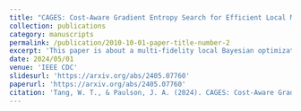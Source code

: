 ```yaml
---
title: "CAGES: Cost-Aware Gradient Entropy Search for Efficient Local Multi-Fidelity Bayesian Optimization"
collection: publications
category: manuscripts
permalink: /publication/2010-10-01-paper-title-number-2
excerpt: 'This paper is about a multi-fidelity local Bayesian optimization algorithm.'
date: 2024/05/01
venue: 'IEEE CDC'
slidesurl: 'https://arxiv.org/abs/2405.07760'
paperurl: 'https://arxiv.org/abs/2405.07760'
citation: 'Tang, W. T., & Paulson, J. A. (2024). CAGES: Cost-Aware Gradient Entropy Search for Efficient Local Multi-Fidelity Bayesian Optimization. arXiv preprint arXiv:2405.07760.'
---
```

